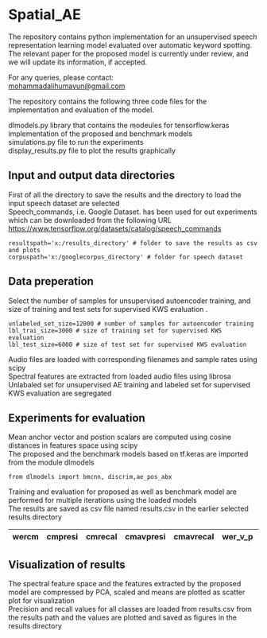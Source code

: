 # Spatial_AE

The repository contains python implementation for an unsupervised speech representation learning model evaluated over automatic keyword spotting.  
The relevant paper for the proposed model is currently under review, and we will update its information, if accepted.  

For any queries, please contact:  
mohammadalihumayun@gmail.com

The repository contains the following three code files for the implementation and evaluation of the model.

dlmodels.py library that contains the modeules for tensorflow.keras implementation of the proposed and benchmark models  
simulations.py file to run the experiments  
display_results.py file to plot the results graphically  

## Input and output data directories
First of all the directory to save the results and the directory to load the input speech dataset are selected  
Speech_commands, i.e. Google Dataset. has been used for out experiments which can be downloaded from the following URL  
https://www.tensorflow.org/datasets/catalog/speech_commands

```
resultspath='x:/results_directory' # folder to save the results as csv and plots
corpuspath='x:/googlecorpus_directory' # folder for speech dataset
```

## Data preperation
Select the number of samples for unsupervised autoencoder training, and size of training and test sets for supervised KWS evaluation .

```
unlabeled_set_size=12000 # number of samples for autoencoder training
lbl_trai_size=3000 # size of training set for supervised KWS evaluation
lbl_test_size=6000 # size of test set for supervised KWS evaluation
```

Audio files are loaded with corresponding filenames and sample rates using scipy  
Spectral features are extracted from loaded audio files using librosa  
Unlabaled set for unsupervised AE training and labeled set for   supervised KWS evaluation are segregated  

## Experiments for evaluation
Mean anchor vector and postion scalars are computed using cosine distances in features space using scipy  
The proposed and the benchmark models based on tf.keras are imported from the module dlmodels 
```
from dlmodels import bmcnn, discrim,ae_pos_abx
```
Training and evaluation for proposed as well as benchmark model are performed for multiple iterations using the loaded models  
The results are saved as csv file named results.csv in the earlier selected results directory  


|wercm|cmpresi|cmrecal|cmavpresi|cmavrecal|wer_v_p|appresi|aprecal|apavpresi|apavrecal|
|---|---|---|---|---|---|---|---|---|---|

## Visualization of results
The spectral feature space and the features extracted by the proposed model are compressed by PCA, scaled and means are plotted as scatter plot for visualization  
Precision and recall values for all classes are loaded from results.csv from the results path and the values are plotted and saved as figures in the results directory
